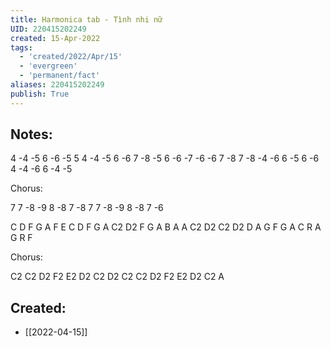 ```yaml
---
title: Harmonica tab - Tình nhi nữ
UID: 220415202249
created: 15-Apr-2022
tags:
  - 'created/2022/Apr/15'
  - 'evergreen'
  - 'permanent/fact'
aliases: 220415202249
publish: True
---
```

## Notes:
4 -4 -5 6 -6 -5 5 4 -4
-5 6 -6 7 -8 -5 6 -6 -7 -6
-6 7 -8 7 -8
-4 -6 6 -5 6
-6 4 -4 -6 6 -4 -5

Chorus:

7 7 -8 -9 8 -8 7 -8
7 7 -8 -9 8 -8 7 -6

C D F G A F E C D
F G A C2 D2 F G A B A
A C2 D2 C2 D2
D A G F G
A C R A G R F

Chorus:

C2 C2 D2 F2 E2 D2 C2 D2
C2 C2 D2 F2 E2 D2 C2 A
## Created:
- [[2022-04-15]]
